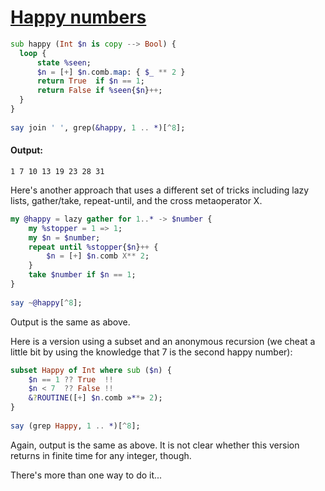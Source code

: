 [1]: https://rosettacode.org/wiki/Happy_numbers

# [Happy numbers][1]

```raku
sub happy (Int $n is copy --> Bool) {
  loop {
      state %seen;
      $n = [+] $n.comb.map: { $_ ** 2 }
      return True  if $n == 1;
      return False if %seen{$n}++;
  }
}
 
say join ' ', grep(&happy, 1 .. *)[^8];
```

#### Output:
```
1 7 10 13 19 23 28 31
```


Here's another approach that uses a different set of tricks including lazy lists, gather/take, repeat-until, and the cross metaoperator X.

```raku
my @happy = lazy gather for 1..* -> $number {
    my %stopper = 1 => 1;
    my $n = $number;
    repeat until %stopper{$n}++ {
        $n = [+] $n.comb X** 2;
    }
    take $number if $n == 1;
}
 
say ~@happy[^8];
```


Output is the same as above.



Here is a version using a subset and an anonymous recursion (we cheat a little bit by using the knowledge that 7 is the second happy number):

```raku
subset Happy of Int where sub ($n) {
    $n == 1 ?? True  !!
    $n < 7  ?? False !!
    &?ROUTINE([+] $n.comb »**» 2);
}
 
say (grep Happy, 1 .. *)[^8];
```


Again, output is the same as above. It is not clear whether this version returns in finite time for any integer, though.



There's more than one way to do it...